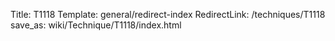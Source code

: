 Title: T1118
Template: general/redirect-index
RedirectLink: /techniques/T1118
save_as: wiki/Technique/T1118/index.html
